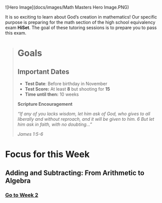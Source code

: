![Hero Image](docs/images/Math Masters Hero Image.PNG)



It is so exciting to learn about God’s creation in mathematics! Our specific purpose is preparing for the math section of the high school equivalency exam **HiSet**. The goal of these tutoring sessions is to prepare you to pass this exam.



> # Goals
>
> ## Important Dates
> * **Test Date**: Before birthday in November
> * **Test Score:** At least **8** but shooting for **15**
> * **Time until then:** 10 weeks
>
> **Scripture Encouragement**
>
> *“If any of you lacks wisdom, let him ask of God, who gives to all liberally and without reproach, and it will be given to him. 6 But let him ask in faith, with no doubting…”* 
>
> *James 1:5-6*

# Focus for this Week
## Adding and Subtracting: From Arithmetic to Algebra
### [Go to Week 2](module-02.md)
